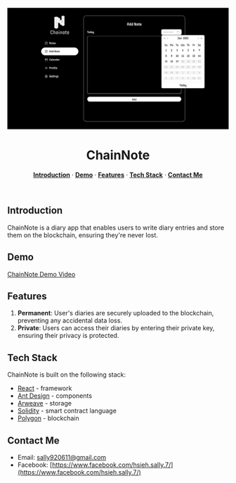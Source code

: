 ![image](https://github.com/pigbearhsien/chainote/blob/main/frontend/src/assets/screenshot.png)

<h1 align="center">ChainNote</h1>
<p align="center">
  <a href="#introduction"><strong>Introduction</strong></a> ·
  <a href="#demo"><strong>Demo</strong></a> ·
  <a href="#features"><strong>Features</strong></a> ·
  <a href="#tech-stack"><strong>Tech Stack</strong></a> ·
  <a href="#contact-me"><strong>Contact Me</strong></a> 
</p>
<br/>

## **Introduction**

ChainNote is a diary app that enables users to write diary entries and store them on the blockchain, ensuring they're never lost.

## Demo

[ChainNote Demo Video](https://drive.google.com/file/d/1WbC8-zUv3r_r45dZbuANL8wXkHxrWKVs/view)

## Features

1. **Permanent**: User's diaries are securely uploaded to the blockchain, preventing any accidental data loss.
2. **Private**: Users can access their diaries by entering their private key, ensuring their privacy is protected.

## Tech Stack

ChainNote is built on the following stack:

- [React](https://react.dev/) - framework
- [Ant Design](https://ant.design/) - components
- [Arweave](https://www.arweave.org/) - storage
- [Solidity](https://soliditylang.org/) - smart contract language
- [Polygon](https://polygon.technology/) - blockchain

## Contact Me

- Email: sally920611@gmail.com
- Facebook: [https://www.facebook.com/hsieh.sally.7/](https://www.facebook.com/hsieh.sally.7/)
